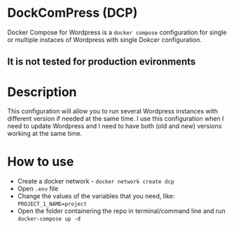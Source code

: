 # DockComPress (DCP)
Docker Compose for Wordpress is a `docker compose` configuration for single or multiple instaces of Wordpress with single Dokcer configuration.

## It is not tested for production evironments

# Description
This configuration will allow you to run several Wordpress instances with different version if needed at the same time. I use this configuration when I need to update Wordpress and I need to have both (old and new) versions working at the same time.

# How to use
- Create a docker network - `docker network create dcp`
- Open `.env` file
- Change the values of the variables that you need, like: `PROJECT_1_NAME=project`
- Open the folder containering the repo in terminal/command line and run `docker-compose up -d`
